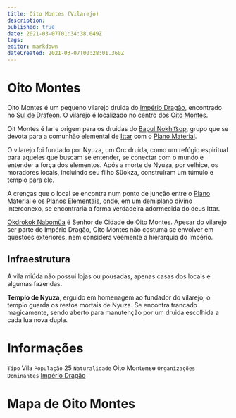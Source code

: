 ```yaml
---
title: Oito Montes (Vilarejo)
description: 
published: true
date: 2021-03-07T01:34:38.049Z
tags: 
editor: markdown
dateCreated: 2021-03-07T00:28:01.360Z
---
```


# Oito Montes
Oito Montes é um pequeno vilarejo druida do [Império Dragão](http://localhost/en/faccoes/nacoes/imperio-dragao), encontrado no [Sul de Drafeon](http://localhost/lugares/plano-material/drafeon/sul-de-drafeon). O vilarejo é localizado no centro dos [Oito Montes](http://localhost/en/lugares/plano-material/drafeon/sul-de-drafeon/oito-montes).

Oit Montes é lar e origem para os druidas do [Bapul Nokhit͡sop](), grupo que se devota para a comunhão elemental de [Ittar](http://localhost/en/divindades/panteao-das-treze-estrelas/ittar) com o [Plano Material](http://localhost/lugares/plano-material).

O vilarejo foi fundado por Nyuza, um Orc druida, como um refúgio espiritual para aqueles que buscam se entender, se conectar com o mundo e entender a força dos elementos. Após a morte de Nyuza, por velhice, os moradores locais, incluindo seu filho Süokza, construíram um túmulo e templo para ele.

A crenças que o local se encontra num ponto de junção entre o [Plano Material](/lugares/plano-material) e os [Planos Elementais](http://localhost/lugares#planos-elementais), onde, em um demiplano divino interconexo, se encontraria a forma verdadeira adormecida do deus Ittar.

[Okdrokok Nabomüa](/individuos/okdokok-nabomua) é Senhor de Cidade de Oito Montes. Apesar do vilarejo ser parte do Império Dragão, Oito Montes não costuma se envolver em questões exteriores, nem considera veemente a hierarquia do Império.

## Infraestrutura
A vila miúda não possui lojas ou pousadas, apenas casas dos locais e algumas fazendas.

**Templo de Nyuza**, erguido em homenagem ao fundador do vilarejo, o templo guarda os restos mortais de Nyuza. Se encontra trancado magicamente, sendo aberto para manutenção por um druida escolhida a cada lua nova dupla.

# Informações
`Tipo` Vila 
`População` 25
`Naturalidade` Oito Montense
`Organizações Dominantes` [Império Dragão](http://localhost/faccoes/nacoes/imperio-dragao#imperio-dragao) 

# Mapa de Oito Montes